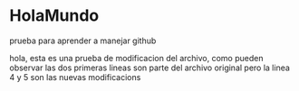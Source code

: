 # HolaMundo
prueba para aprender a manejar github

hola, esta es una prueba de modificacion del archivo, como pueden observar las dos primeras lineas
son parte del archivo original pero la linea 4 y 5 son las nuevas modificacions
